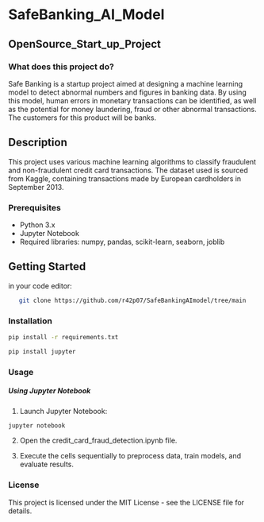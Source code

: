 # SafeBanking_AI_Model
## OpenSource_Start_up_Project
###  What does this project do?
Safe Banking is a startup project aimed at designing a machine learning model to detect abnormal numbers and figures in banking data. By using this model, human errors in monetary transactions can be identified, as well as the potential for money laundering, fraud or other abnormal transactions. The customers for this product will be banks.

## Description

This project uses various machine learning algorithms to classify fraudulent and non-fraudulent credit card transactions. The dataset used is sourced from Kaggle, containing transactions made by European cardholders in September 2013.

### Prerequisites

- Python 3.x
- Jupyter Notebook
- Required libraries: numpy, pandas, scikit-learn, seaborn, joblib

## Getting Started
in your code editor:
```bash
   git clone https://github.com/r42p07/SafeBankingAImodel/tree/main
```

### Installation
```sh
pip install -r requirements.txt

pip install jupyter

```
### Usage
##### Using Jupyter Notebook
1. Launch Jupyter Notebook:
```sh
jupyter notebook

```
2. Open the credit_card_fraud_detection.ipynb file.

3. Execute the cells sequentially to preprocess data, train models, and evaluate results.

### License
This project is licensed under the MIT License - see the LICENSE file for details.


